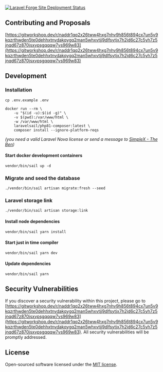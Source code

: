 [![Laravel Forge Site Deployment Status](https://img.shields.io/endpoint?url=https%3A%2F%2Fforge.laravel.com%2Fsite-badges%2Ff25a1151-9c87-4f14-9943-17d05fa736c9%3Fdate%3D1%26commit%3D1&style=plastic)](https://forge.laravel.com)

## Contributing and Proposals

[https://gitworkshop.dev/r/naddr1qq2x26tww4hxg7nhv9h856t894cx7un5v9kqzrthwden5te0dehhxtnvdakqygq2man5whxvtjj9dlfsytjx7h2jd6c27c5yh7z5jnqd67z870jsxvpsgqqqw7vs969w83](https://gitworkshop.dev/r/naddr1qq2x26tww4hxg7nhv9h856t894cx7un5v9kqzrthwden5te0dehhxtnvdakqygq2man5whxvtjj9dlfsytjx7h2jd6c27c5yh7z5jnqd67z870jsxvpsgqqqw7vs969w83)

## Development

### Installation

```cp .env.example .env```

```
docker run --rm \
    -u "$(id -u):$(id -g)" \
    -v $(pwd):/var/www/html \
    -w /var/www/html \
    laravelsail/php81-composer:latest \
    composer install --ignore-platform-reqs
```
*(you need a valid Laravel Nova license or send a message to [SimpleX - The Ben](https://simplex.chat/contact#/?v=2-4&smp=smp%3A%2F%2Fhejn2gVIqNU6xjtGM3OwQeuk8ZEbDXVJXAlnSBJBWUA%3D%40smp16.simplex.im%2FO9kuNebRK1RwpKSE73p_XDMq9-XOcuI3%23%2F%3Fv%3D1-2%26dh%3DMCowBQYDK2VuAyEAqccFXvqGHCBpm7Iq1r9mGiHe82RolsPHXI8KupC9fRQ%253D%26srv%3Dp3ktngodzi6qrf7w64mmde3syuzrv57y55hxabqcq3l5p6oi7yzze6qd.onion))*

#### Start docker development containers

```vendor/bin/sail up -d```

### Migrate and seed the database

```./vendor/bin/sail artisan migrate:fresh --seed```

### Laravel storage link

```./vendor/bin/sail artisan storage:link```

#### Install node dependencies

```vendor/bin/sail yarn install```

#### Start just in time compiler

```vendor/bin/sail yarn dev```

#### Update dependencies

```vendor/bin/sail yarn```

## Security Vulnerabilities

If you discover a security vulnerability within this project, please go to [https://gitworkshop.dev/r/naddr1qq2x26tww4hxg7nhv9h856t894cx7un5v9kqzrthwden5te0dehhxtnvdakqygq2man5whxvtjj9dlfsytjx7h2jd6c27c5yh7z5jnqd67z870jsxvpsgqqqw7vs969w83](https://gitworkshop.dev/r/naddr1qq2x26tww4hxg7nhv9h856t894cx7un5v9kqzrthwden5te0dehhxtnvdakqygq2man5whxvtjj9dlfsytjx7h2jd6c27c5yh7z5jnqd67z870jsxvpsgqqqw7vs969w83). All security vulnerabilities will be promptly addressed.

## License

Open-sourced software licensed under the [MIT license](https://opensource.org/licenses/MIT).
